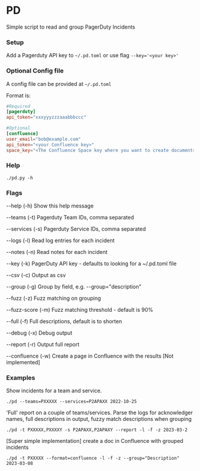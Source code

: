 # PD

Simple script to read and group PagerDuty Incidents

### Setup

Add a Pagerduty API key to `~/.pd.toml` or use flag `--key='<your key>'`

### Optional Config file

A config file can be provided at `~/.pd.toml`

Format is: 
```toml
#Required
[pagerduty]
api_token="xxxyyyzzzaaabbbccc"

#Optional
[confluence]
user_email="bob@example.com"
api_token="<your Confluence key>"
space_key="<The Confluence Space key where you want to create documents>"

```



### Help

`./pd.py -h`

### Flags


--help (-h)        Show this help message

--teams (-t)       Pagerduty Team IDs, comma separated

--services (-s)    Pagerduty Service IDs, comma separated

--logs (-l)        Read log entries for each incident

--notes (-n)       Read notes for each incident

--key (-k)         PagerDuty API key - defaults to looking for a ~/.pd.toml file

--csv (-c)         Output as csv

--group (-g)       Group by field, e.g. --group="description"

--fuzz (-z)        Fuzz matching on grouping

--fuzz-score (-m)  Fuzz matching threshold - default is 90%

--full (-f)        Full descriptions, default is to shorten

--debug (-x)       Debug output

--report (-r)      Output full report

--confluence (-w)  Create a page in Confluence with the results [Not implemented]

### Examples

Show incidents for a team and service.

`./pd --teams=PXXXXX --services=P2APAXX 2022-10-25`

'Full' report on a couple of teams/services. Parse the logs for acknowledger names, full descriptions in output, fuzzy match descriptions when grouping 

`./pd -t PXXXXX,PXXXXY -s P2APAXX,P2APAXY --report -l -f -z 2023-03-2`

[Super simple implementation] create a doc in Confluence with grouped incidents

`./pd -t PXXXXX --format=confluence -l -f -z --group="Description" 2023-03-08`